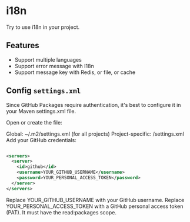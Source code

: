# i18n

Try to use i18n in your project.

## Features

- Support multiple languages
- Support error message with I18n
- Support message key with Redis, or file, or cache

## Config ```settings.xml```

Since GitHub Packages require authentication, it's best to configure it in your Maven settings.xml
file.

Open or create the file:

Global: ~/.m2/settings.xml (for all projects)
Project-specific: <project-root>/settings.xml
Add your GitHub credentials:

```xml

<servers>
  <server>
    <id>github</id>
    <username>YOUR_GITHUB_USERNAME</username>
    <password>YOUR_PERSONAL_ACCESS_TOKEN</password>
  </server>
</servers>

```

Replace YOUR_GITHUB_USERNAME with your GitHub username.
Replace YOUR_PERSONAL_ACCESS_TOKEN with a GitHub personal access token (PAT).
It must have the read:packages scope.

